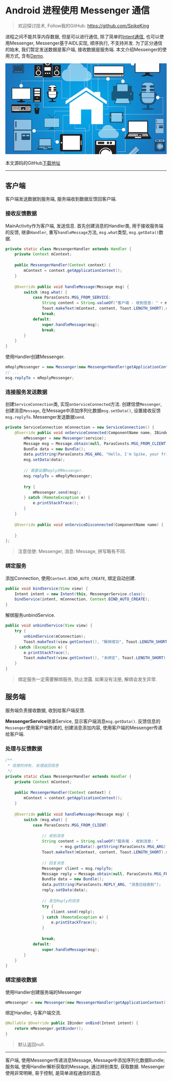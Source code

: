 # Android 进程使用 Messenger 通信

> 欢迎探讨技术, Follow我的GitHub: https://github.com/SpikeKing 

进程之间不能共享内存数据, 但是可以进行通信, 除了简单的[Intent通信](http://www.wangchenlong.org/2016/05/07/1605/072-serial-object/), 也可以使用Messenger, Messenger基于AIDL实现, 顺序执行, 不支持并发. 为了区分通信的始末, 我们暂定发送数据是客户端, 接收数据是服务端. 本文介绍Messenger的使用方式, 含有[Demo](https://github.com/SpikeKing/wcl-messenger-demo).

![Messenger](https://raw.githubusercontent.com/SpikeKing/wcl-messenger-demo/master/article/messenger.png)

本文源码的GitHub[下载地址](https://github.com/SpikeKing/wcl-messenger-demo)

---

## 客户端

客户端发送数据到服务端, 服务端收到数据反馈回客户端.

### 接收反馈数据

MainActivity作为客户端, 发送信息. 首先创建消息的Handler类, 用于接收服务端的反馈, 继承``Handler``, 重写``handleMessage``方法, ``msg.what``类型, ``msg.getData()``数据.

``` java
private static class MessengerHandler extends Handler {
    private Context mContext;

    public MessengerHandler(Context context) {
        mContext = context.getApplicationContext();
    }

    @Override public void handleMessage(Message msg) {
        switch (msg.what) {
            case ParasConsts.MSG_FROM_SERVICE:
                String content = String.valueOf("客户端 - 收到信息: " + msg.getData().getString(ParasConsts.REPLY_ARG));
                Toast.makeText(mContext, content, Toast.LENGTH_SHORT).show();
                break;
            default:
                super.handleMessage(msg);
                break;
        }
    }
}
```

使用Handler创建Messenger.

``` java
mReplyMessenger = new Messenger(new MessengerHandler(getApplicationContext()));
// ...
msg.replyTo = mReplyMessenger;
```

### 连接服务发送数据

创建``ServiceConnection``类, 实现``onServiceConnected``方法. 创建信使``Messenger``, 创建消息``Message``, 在Message中添加序列化数据``msg.setData()``, 设置接收反馈``msg.replyTo``. Messenger发送数据``send``.

``` java
private ServiceConnection mConnection = new ServiceConnection() {
    @Override public void onServiceConnected(ComponentName name, IBinder service) {
        mMessenger = new Messenger(service);
        Message msg = Message.obtain(null, ParasConsts.MSG_FROM_CLIENT);
        Bundle data = new Bundle();
        data.putString(ParasConsts.MSG_ARG, "Hello, I'm Spike, your friends.");
        msg.setData(data);

        // 需要设置Reply的Messenger.
        msg.replyTo = mReplyMessenger;

        try {
            mMessenger.send(msg);
        } catch (RemoteException e) {
            e.printStackTrace();
        }
    }

    @Override public void onServiceDisconnected(ComponentName name) {

    }
};
```

> 注意信使: Messenger, 消息: Message, 拼写略有不同.

### 绑定服务

添加Connection, 使用``Context.BIND_AUTO_CREATE``, 绑定自动创建.

``` java
public void bindService(View view) {
    Intent intent = new Intent(this, MessengerService.class);
    bindService(intent, mConnection, Context.BIND_AUTO_CREATE);
}
```

解绑服务unbindService.

``` java
public void unbindService(View view) {
    try {
        unbindService(mConnection);
        Toast.makeText(view.getContext(), "解绑成功", Toast.LENGTH_SHORT).show();
    } catch (Exception e) {
        e.printStackTrace();
        Toast.makeText(view.getContext(), "未绑定", Toast.LENGTH_SHORT).show();
    }
}
```

> 绑定服务一定需要解绑服务, 防止泄露. 如果没有注册, 解绑会发生异常.

## 服务端

服务端负责接收数据, 收到给客户端反馈.

**MessengerService**继承Service, 显示客户端消息``msg.getData()``. 反馈信息的``Messenger``使用客户端传递的, 创建消息添加内容, 使用客户端的Messenger传递给客户端.

### 处理与反馈数据

``` java
/**
 * 信使的持有, 处理返回信息
 */
private static class MessengerHandler extends Handler {
    private Context mContext;

    public MessengerHandler(Context context) {
        mContext = context.getApplicationContext();
    }

    @Override public void handleMessage(Message msg) {
        switch (msg.what) {
            case ParasConsts.MSG_FROM_CLIENT:

                // 收到消息
                String content = String.valueOf("服务端 - 收到消息: "
                        + msg.getData().getString(ParasConsts.MSG_ARG));
                Toast.makeText(mContext, content, Toast.LENGTH_SHORT).show();

                // 回复消息
                Messenger client = msg.replyTo;
                Message reply = Message.obtain(null, ParasConsts.MSG_FROM_SERVICE);
                Bundle data = new Bundle();
                data.putString(ParasConsts.REPLY_ARG, "消息已经收到");
                reply.setData(data);

                // 发生Reply的信息
                try {
                    client.send(reply);
                } catch (RemoteException e) {
                    e.printStackTrace();
                }

                break;
            default:
                super.handleMessage(msg);
        }
    }
}
```

### 绑定接收数据

使用Handler创建服务端的Messenger

```java
mMessenger = new Messenger(new MessengerHandler(getApplicationContext()));
```

绑定Handler, 与客户端交流.

``` java
@Nullable @Override public IBinder onBind(Intent intent) {
    return mMessenger.getBinder();
}
```

> 默认返回null.

---

客户端, 使用Messenger传递消息Message, Message中添加序列化数据Bundle; 服务端, 使用Handler解析获取的Message, 通过辨别类型, 获取数据. Messenger使用非常明晰, 易于控制, 是简单进程通信的首选.
